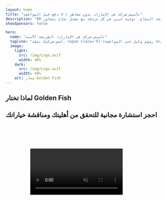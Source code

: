```yaml
---
layout: home
title: "تأسيس شركة في الإمارات بدون مخاطر | لا دفع قبل الموافقة"
description: "نموذج ثوري لتأسيس الشركات في الإمارات: تدفع فقط بعد النجاح. توجيه خبير في كل مرحلة مع معدل نجاح يتجاوز 90٪."
showSponsors: false

hero:
  name: "تأسيس شركة في الإمارات: الطريقة الآمنة"
  tagline: "أسس شركتك بثقة. <span class='hl'>لا رسوم وكيل حتى الموافقة</span>. توجيه خبير مضمون."
  image:
    light:
      src: /img/Logo.avif
      width: 40%
    dark:
      src: /img/Logo.avif
      width: 40%
    alt: شعار Golden Fish
---
```


<FeatureBlock :card="{
  title: 'مزايا الأعمال في الإمارات',
  details: 'توفر دولة الإمارات العديد من المزايا لرواد الأعمال والمستثمرين الدوليين الباحثين عن بيئة أعمال مواتية. \n\n* معدلات ضريبية منخفضة: 9٪ ضريبة شركات و5٪ ضريبة قيمة مضافة بدون ضريبة دخل شخصية\n* ملكية أجنبية 100٪: تحكم كامل في شركتك بدون شركاء محليين\n* لا قيود على العملات: تحويل الأرباح وتبادل العملات بدون قيود',
  link: '/uae-business/company-registration/benefits-problems#benefits-of-doing-business-in-the-uae',
  src: {
    light: '/img/iStock-2051326997.avif',
    dark: '/img/iStock-1448478309.jpg',
    width: '100%'
  },
  inversion: false
}" />

<FeatureBlock :card="{
  title: 'تحديات يجب مراعاتها',
  details: 'رغم المزايا العديدة التي تقدمها الإمارات، يجب على الشركات أن تدرك التحديات المحتملة عند تأسيس عملياتها. \n\n* بيئة تنظيمية معقدة: لوائح مختلفة عبر الإمارات والمناطق الحرة\n* متطلبات الوجود الاقتصادي: حاجة لموظفين محليين ومكتب فعلي لبعض الأنشطة\n* تكاليف أولية مرتفعة: رسوم التسجيل والوثائق وإيجارات المكاتب الإلزامية',
  link: '/uae-business/company-registration/benefits-problems#disadvantages-of-doing-business-in-the-uae',
  src: {
    light: '/img/iStock-1299393716.avif',
    dark: '/img/iStock-2149731304.avif',
    width: '100%'
  },
  inversion: true
}" />

<FeatureBlock :card="{
  title: 'دليل تأسيس الشركات',
  details: 'دليل شامل لتأسيس الشركات في **المنطقة الحرة، الأوفشور، البر الرئيسي، الفرع**. \n\n* ملكية أجنبية 100٪ متاحة في المناطق الحرة والبر الرئيسي\n* معدلات ضريبية منخفضة - 9٪ ضريبة شركات فقط\n* لا قيود على العملات - سهولة إعادة رأس المال',
  link: '../../company-registration/overview',
  src: {
    light: '/video/iStock-1204982076.mp4',
    dark: '/video/iStock-1269162753.mp4',
    width: '100%'
  },
  inversion: false
}" />

<FeatureCards :features="[
  {
    title: 'فتح الحساب المصرفي',
    details: 'افتح حسابات مصرفية شخصية أو تجارية بسهولة مع البنوك الإماراتية الموثوقة.',
    items: [
      'خدمات PRO شاملة للموافقات الحكومية',
      'إعداد حزمة مصرفية كاملة',
      'معدل نجاح 96٪'
    ],
    linkText: 'اقرأ المزيد',
    link: '/uae-business/offer/banking/',
    icon: {
      light: '/img/iStock-2153786564.avif',
      dark: '/img/iStock-2166793628.avif',
      alt: 'الخدمات المصرفية'
    }
  },
  {
    title: 'التأشيرة الذهبية والإقامة',
    details: 'احصل على **التأشيرة الذهبية** للإقامة طويلة الأمد في الإمارات مع عملية تقديم سلسة.',
    items: [
      '**لا حاجة لدخول الإمارات كل 6 أشهر**',
      'صلاحية 10 سنوات مع إمكانية التجديد عند استيفاء الشروط المؤهلة',
      'معدل نجاح 92٪'
    ],
    linkText: 'اقرأ المزيد',
    link: '/uae-business/offer/golden-visa/',
    icon: {
      light: '/img/iStock-1312241253.avif',
      dark: '/img/ILONMASKID.webp',
      alt: 'خدمات التأشيرات'
    }
  },
  {
    title: 'اكتشف المزيد من خدماتنا للشركات',
    details: '',
    items: [],
    linkText: 'اقرأ المزيد',
    link: '../../company-registration/insights/incorporation-steps',
    icon: {
      light: '/img/iStock-473502112.avif',
      dark: '/img/iStock-1160827423.avif',
      alt: 'خدمات إضافية'
    }
  }
]" />

## لماذا تختار Golden Fish

<BenefitsList :features="[
  {
    icon: '🏢',
    title: 'خبرة محلية في الإمارات',
    text: 'متخصصون متفانون في دبي يقدمون إرشادات خبيرة في كل خطوة من العملية.'
  },
  {
    icon: '📊',
    title: 'معدل نجاح مثبت',
    text: 'معدل موافقة يتجاوز 90٪ مع مئات التأشيرات والحسابات المصرفية وتسجيلات الشركات الصادرة من خلال معالجتنا المتميزة.'
  },
  {
    icon: '💸',
    title: '**رسوم مبنية على النجاح**',
    text: '[الدفع فقط بعد الموافقة](/uae-business/benefits/success-based-fees). شفافية كاملة بدون تكاليف خفية.'
  },
]" />

## احجز استشارة مجانية للتحقق من أهليتك ومناقشة خياراتك

<video  autoplay muted playsinline style="padding: 80px" >
  <source src="/img/iStock-2185906461.mp4" type="video/mp4">
</video>

<ContactFormModal 
  formName="Golden Visa [offer]" 
  buttonText="احصل على استشارة مجانية" 
  categoryLabel="مستوى الدعم المطلوب: *" 
  categoryPlaceholderText="اختر مستوى الدعم المناسب لك"
  messageLabel="ساعدنا في التحضير لاستشارتك (موصى به)"
  messagePlaceholderText="أخبرنا عن تفضيلاتك، وأفراد عائلتك، والجدول الزمني، أو أي أسئلة محددة"
  :services="[
  'أساسي — المستندات الأساسية والاستشارات فقط',
  'قياسي — وثائق كاملة وتوجيه خلال المراحل الرئيسية',
  'شامل — إدارة كاملة للعملية مع حد أدنى من المشاركة منك',
  'مخصص — بحاجة لمناقشة تفاصيل محددة ومتطلبات خاصة',
  ]"/>

<!-- <ImageGrid :images="[
  { src: '/img/ILONMASKID.webp', href: './immigration.md', alt: 'الهجرة إلى الإمارات' },
  { src: '/img/ILONMASKID.webp', href: './immigration.md', alt: 'الهجرة إلى الإمارات' },
]"/> -->